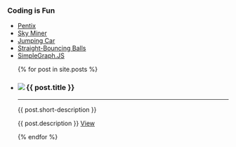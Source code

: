 ### Coding is Fun
- [Pentix](https://truemaxdh.github.io/CodingIsFun/game_pentix/www/)
- [Sky Miner](https://truemaxdh.github.io/CodingIsFun/game_shooting/www/)
- [Jumping Car](https://truemaxdh.github.io/CodingIsFun/game_hscroll_car/)
- [Straight-Bouncing Balls](https://truemaxdh.github.io/CodingIsFun/lab_straight-bouncing_balls/)
- [SimpleGraph.JS](https://truemaxdh.github.io/simpleGraph.js/)


<ul>
  {% for post in site.posts %}
    <li>
      <div class="card">
        <img src="{{ post.thumb }}" align="left" class="img">
        <h3>{{ post.title }}</h3>
        <hr>
        <p>{{ post.short-description }}</p>
        <p class="detail">
          {{ post.description }}
          <a class="cta" href="{{ post.url }}">View</a>
        </p>
      </div>
    </li>
  {% endfor %}
</ul>
